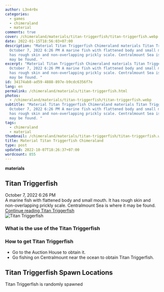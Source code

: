 ```yaml
---
author: L3n4r0x
categories:
  - games
  - chimeraland
  - material
comments: true
cover: /chimeraland/materials/titan-triggerfish/titan-triggerfish.webp
date: 2022-01-15T18:56:03+07:00
description: "Material Titan Triggerfish Chimeraland materials Titan Triggerfish
  October 7, 2022 6:26 PM A marine fish with flattened body and small mouth. It
  has rough skin and non-overlapping prickly scale. Centralmount Sea is where it
  may be found. "
excerpt: "Material Titan Triggerfish Chimeraland materials Titan Triggerfish
  October 7, 2022 6:26 PM A marine fish with flattened body and small mouth. It
  has rough skin and non-overlapping prickly scale. Centralmount Sea is where it
  may be found. "
id: 34174ab8-ad59-4888-897e-b9cdc6356f7e
lang: en
permalink: /chimeraland/materials/titan-triggerfish.html
photos:
  - /chimeraland/materials/titan-triggerfish/titan-triggerfish.webp
subtitle: "Material Titan Triggerfish Chimeraland materials Titan Triggerfish
  October 7, 2022 6:26 PM A marine fish with flattened body and small mouth. It
  has rough skin and non-overlapping prickly scale. Centralmount Sea is where it
  may be found. "
tags:
  - chimeraland
  - material
thumbnail: /chimeraland/materials/titan-triggerfish/titan-triggerfish.webp
title: Material Titan Triggerfish Chimeraland
type: post
updated: 2022-10-07T18:26:37+07:00
wordcount: 855
---
```


<link
  rel="stylesheet"
  href="https://rawcdn.githack.com/dimaslanjaka/Web-Manajemen/870a349/css/bootstrap-5-3-0-alpha3-wrapper.css"
/>
<section id="bootstrap-wrapper">
  <div data-bs-theme="dark">
    <div
      class="row g-0 border rounded overflow-hidden flex-md-row mb-4 shadow-sm position-relative bg-dark text-light"
    >
      <div class="col p-4 d-flex flex-column position-static">
        <strong class="d-inline-block mb-2 text-success">materials</strong>
        <h2 class="mb-0">Titan Triggerfish</h2>
        <div class="mb-1 text-muted">October 7, 2022 6:26 PM</div>
        <div class="mb-2 border p-1">
          A marine fish with flattened body and small mouth. It has rough skin
          and non-overlapping prickly scale. Centralmount Sea is where it may be
          found.
        </div>
        <a
          href="/chimeraland/materials/titan-triggerfish.html"
          class="stretched-link d-none text-primary"
          >Continue reading Titan Triggerfish</a
        >
      </div>
      <div class="col-auto d-none d-md-block d-lg-block">
        <img
          src="https://www.webmanajemen.com/chimeraland/materials/titan-triggerfish/titan-triggerfish.webp"
          alt="Titan Triggerfish"
        />
      </div>
    </div>
    <div class="row">
      <div class="col-lg-6 col-12 mb-2">
        <div class="card">
          <div class="card-body">
            <h3 class="card-title">What is the use of the Titan Triggerfish</h3>
            <div class="card-text"><ul></ul></div>
          </div>
        </div>
      </div>
      <div class="col-lg-6 col-12 mb-2">
        <div class="card">
          <div class="card-body">
            <h3 class="card-title">How to get Titan Triggerfish</h3>
            <div class="card-text">
              <ul>
                <li>Go to the Auction House to obtain it.</li>
                <li>
                  Go fishing on Centralmount near the ocean to obtain Titan
                  Triggerfish.
                </li>
              </ul>
            </div>
          </div>
        </div>
      </div>
      <div class="col-12 mb-2">
        <h2>Titan Triggerfish Spawn Locations</h2>
        <p>Titan Triggerfish is randomly spawned</p>
      </div>
    </div>
  </div>
</section>